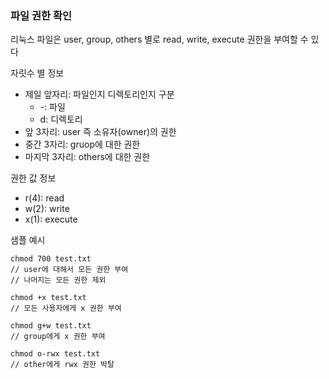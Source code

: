 ### 파일 권한 확인
리눅스 파일은 user, group, others 별로 read, write, execute 권한을 부여할 수 있다

자릿수 별 정보
- 제일 앞자리: 파일인지 디렉토리인지 구분
   - -: 파일
   - d: 디렉토리
- 앞 3자리: user 즉 소유자(owner)의 권한
- 중간 3자리: gruop에 대한 권한
- 마지막 3자리: others에 대한 권한

권한 값 정보
- r(4): read 
- w(2): write
- x(1): execute

샘플 예시
```
chmod 700 test.txt
// user에 대해서 모든 권한 부여
// 나머지는 모든 권한 제외
```
```
chmod +x test.txt
// 모든 사용자에게 x 권한 부여
```
```
chmod g+w test.txt
// group에게 x 권한 부여
```
```
chmod o-rwx test.txt
// other에게 rwx 권한 박탈
```